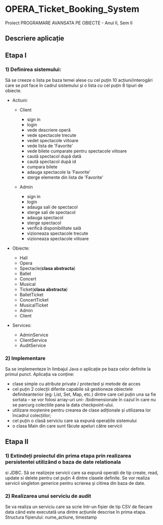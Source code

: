 # OPERA_Ticket_Booking_System
Proiect PROGRAMARE AVANSATA PE OBIECTE - Anul II, Sem II
## Descriere aplicație


## Etapa I 
### 1) Definirea sistemului:  
Să se creeze o lista pe baza temei alese cu cel puțin 10 acțiuni/interogări care se pot face în cadrul 
sistemului și o lista cu cel puțin 8 tipuri de obiecte. 
- Actiuni:
  - Client
    - sign in
    - login
    - vede descriere operă
    - vede spectacole trecute
    - vedet spectacole viitoare
    - vede lista de 'Favorite'
    - vede bilete cumparate pentru spectacole viitoare
    - caută spectacol după dată
    - caută spectacol după id
    - cumpara bilete
    - adauga spectacole la 'Favorite'
    - sterge elemente din lista de 'Favorite'
    
  - Admin
    - sign in
    - login
    - adauga sali de spectacol
    - sterge sali de spectacol
    - adauga spectacol
    - sterge spectacol
    - verifică disponibilitate sală
    - vizioneaza spectacole trecute
    - vizioneaza spectacole viitoare

  
  
- Obiecte:
  - Hall
  - Opera
  - Spectacle(__clasa abstracta__)
  - Ballet
  - Concert
  - Musical
  - Ticket(__clasa abstracta__)
  - BalletTicket
  - ConcertTicket
  - MusicalTicket
  - Admin
  - Client

- Services:
  - AdminService
  - ClientService
  - AuditService


### 2) Implementare 
Sa se implementeze în limbajul Java o aplicație pe baza celor definite la primul punct. 
Aplicația va conține: 
- clase simple cu atribute private / protected și metode de acces 
- cel puțin 2 colecții diferite capabile să gestioneze obiectele definiteanterior (eg: List, Set, Map, 
etc.) dintre care cel puțin una sa fie sortata – se vor folosi array-uri uni- /bidimensionale în cazul în care 
nu se parcurg colectiile pana la data checkpoint-ului. 
- utilizare moștenire pentru crearea de clase adiționale și utilizarea lor încadrul colecțiilor; 
- cel puțin o clasă serviciu care sa expună operațiile sistemului 
- o clasa Main din care sunt făcute apeluri către servicii


## Etapa II 
### 1) Extindeți proiectul din prima etapa prin realizarea persistentei utilizând o baza de date relationala 
si JDBC. 
Să se realizeze servicii care sa expună operații de tip create, read, update si delete pentru cel puțin 4 
dintre clasele definite. Se vor realiza servicii singleton generice pentru scrierea și citirea din baza de 
date.

### 2) Realizarea unui serviciu de audit 
Se va realiza un serviciu care sa scrie într-un fișier de tip CSV de fiecare data când este executată una 
dintre acțiunile descrise în prima etapa. Structura fișierului: nume_actiune, timestamp
